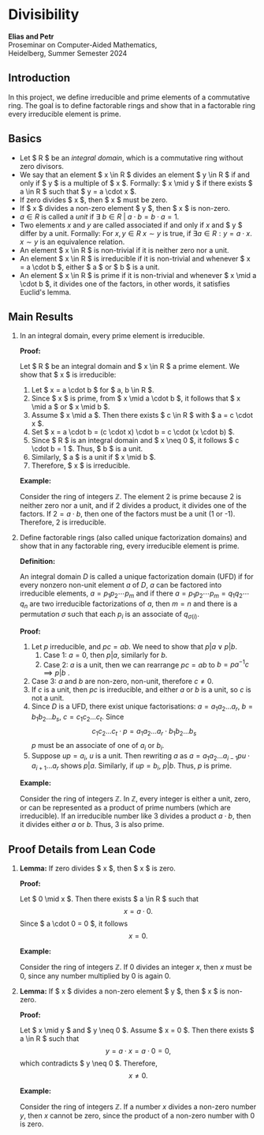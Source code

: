 # Divisibility

**Elias and Petr**  
Proseminar on Computer-Aided Mathematics,  
Heidelberg, Summer Semester 2024

## Introduction

In this project, we define irreducible and prime elements of a commutative ring. The goal is to define factorable rings and show that in a factorable ring every irreducible element is prime.

## Basics

- Let $ R $ be an *integral domain*, which is a commutative ring without zero divisors.
- We say that an element $ x \in R $ divides an element $ y \in R $ if and only if $ y $ is a multiple of $ x $. Formally: $ x \mid y $ if there exists $ a \in R $ such that $ y = a \cdot x $.
- If zero divides $ x $, then $ x $ must be zero.
- If $ x $ divides a non-zero element $ y $, then $ x $ is non-zero.
- $a\in R$ is called a *unit* if $\exists\ b\in R\ |\ a\cdot b=b\cdot a=1$.
- Two elements $x$ and $y$ are called associated if and only if $x$ and $ y $ differ by a unit. Formally: For $x, y\in R$ $x\sim y$ is true, if  $\exists a\in R: y = a \cdot x$. $x\sim y$ is an equivalence relation.
- An element $ x \in R $ is non-trivial if it is neither zero nor a unit.
- An element $ x \in R $ is irreducible if it is non-trivial and whenever $ x = a \cdot b $, either $ a $ or $ b $ is a unit.
- An element $ x \in R $ is prime if it is non-trivial and whenever $ x \mid a \cdot b $, it divides one of the factors, in other words, it satisfies Euclid's lemma.

## Main Results

1. In an integral domain, every prime element is irreducible.

    **Proof:**

    Let $ R $ be an integral domain and $ x \in R $ a prime element. We show that $ x $ is irreducible:
    1. Let $ x = a \cdot b $ for $ a, b \in R $.
    2. Since $ x $ is prime, from $ x \mid a \cdot b $, it follows that $ x \mid a $ or $ x \mid b $.
    3. Assume $ x \mid a $. Then there exists $ c \in R $ with $ a = c \cdot x $.
    4. Set $ x = a \cdot b = (c \cdot x) \cdot b = c \cdot (x \cdot b) $.
    5. Since $ R $ is an integral domain and $ x \neq 0 $, it follows $ c \cdot b = 1 $. Thus, $ b $ is a unit.
    6. Similarly, $ a $ is a unit if $ x \mid b $.
    7. Therefore, $ x $ is irreducible.

    **Example:**

    Consider the ring of integers $\mathbb{Z}$. The element 2 is prime because 2 is neither zero nor a unit, and if 2 divides a product, it divides one of the factors. If $2 = a \cdot b$, then one of the factors must be a unit (1 or -1). Therefore, 2 is irreducible.

2. Define factorable rings (also called unique factorization domains) and show that in any factorable ring, every irreducible element is prime.

    **Definition:**

    An integral domain $D$ is called a unique factorization domain (UFD) if for every nonzero non-unit element $a$ of $D$, $a$ can be factored into irreducible elements, $a=p_1 p_2 \cdots p_m$ and if there $a=p_1 p_2 \cdots p_m=q_1 q_2 \cdots q_n$ are two irreducible factorizations of $a$, then $m=n$ and there is a permutation $\sigma$ such that each $p_i$ is an associate of $q_{\sigma(i)}$.

    **Proof:**

    1. Let $p$ irreducible, and $pc=ab$. We need to show that $p|a\lor p|b$.
        1. Case 1: $a=0$, then $p|a$, similarly for $b$.
        2. Case 2: $a$ is a unit, then we can rearrange $pc=ab$ to $b=pa^{-1}c\implies p|b$ .
    2. Case 3:  $a$ and $b$ are non-zero, non-unit, therefore $c\neq 0$.
    3. If $c$ is a unit, then $pc$ is irreducible, and either $a$ or $b$ is a unit, so $c$ is not a unit.
    4. Since $D$ is a UFD, there exist unique factorisations: $a=a_{1}a_{2}\dots a_{r}$, $b=b_{1}b_{2}\dots b_{s}$, $c=c_{1}c_{2}\dots c_{t}$. Since $$ c_{1}c_{2}\dots c_{t}\cdot p=a_{1}a_{2}\dots a_{r}\cdot  b_{1}b_{2}\dots b_{s} $$ $p$ must be an associate of one of $a_{i}$ or $b_{i}$.
    5. Suppose $up=a_{i}$, $u$ is a unit. Then rewriting $a$ as $a=a_{1}a_{2}\dots a_{i-1}pu\cdot a_{i+1}\dots a_{r}$ shows $p|a$. Similarly, if $up=b_{i}$, $p|b$. Thus, $p$ is prime.

    **Example:**

    Consider the ring of integers $\mathbb{Z}$. In $\mathbb{Z}$, every integer is either a unit, zero, or can be represented as a product of prime numbers (which are irreducible). If an irreducible number like 3 divides a product $a \cdot b$, then it divides either $a$ or $b$. Thus, 3 is also prime.

## Proof Details from Lean Code

1. **Lemma:** If zero divides $ x $, then $ x $ is zero.

    **Proof:**

    Let $ 0 \mid x $. Then there exists $ a \in R $ such that
    $$
    x = a \cdot 0.
    $$
    Since $ a \cdot 0 = 0 $, it follows
    $$
    x = 0.
    $$

    **Example:**

    Consider the ring of integers $\mathbb{Z}$. If 0 divides an integer $x$, then $x$ must be 0, since any number multiplied by 0 is again 0.

2. **Lemma:** If $ x $ divides a non-zero element $ y $, then $ x $ is non-zero.

    **Proof:**

    Let $ x \mid y $ and $ y \neq 0 $. Assume $ x = 0 $. Then there exists $ a \in R $ such that
    $$
    y = a \cdot x = a \cdot 0 = 0,
    $$
    which contradicts $ y \neq 0 $. Therefore,
    $$
    x \neq 0.
    $$

    **Example:**

    Consider the ring of integers $\mathbb{Z}$. If a number $x$ divides a non-zero number $y$, then $x$ cannot be zero, since the product of a non-zero number with 0 is zero.
